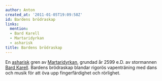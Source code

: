 ```yaml
---
author: Anton
created_at: '2011-01-05T19:09:58Z'
id: Bardens brödraskap
links:
  mention:
  - Bard Karell
  - Martaridyrkan
  - asharisk
title: Bardens brödraskap
---
```


En [asharisk] gren av [Martaridyrkan], grundad år 2599 e.D. av stormannen [Bard Karell]. Bardens
brödraskap blandar rigorös vapenträning med dans och musik för att öva upp fingerfärdighet och
rörlighet.

  [asharisk]: asharisk
  [Martaridyrkan]: Martaridyrkan
  [Bard Karell]: Bard_Karell
